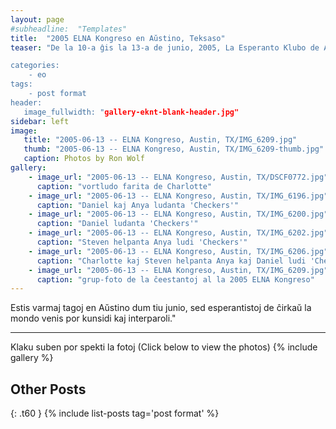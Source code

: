 ```yaml
---
layout: page
#subheadline:  "Templates"
title:  "2005 ELNA Kongreso en Aŭstino, Teksaso"
teaser: "De la 10-a ĝis la 13-a de junio, 2005, La Esperanto Klubo de Aŭstino, Teksaso gastigis la Kongreso de la Esperanto Ligo de Nord-Ameriko ĉe “Concordia University” en Aŭstino.  Kelkaj da niaj klubo ĉeestis la Kongreson.

categories:
    - eo
tags:
    - post format
header:
   image_fullwidth: "gallery-eknt-blank-header.jpg"
sidebar: left
image:
   title: "2005-06-13 -- ELNA Kongreso, Austin, TX/IMG_6209.jpg"
   thumb: "2005-06-13 -- ELNA Kongreso, Austin, TX/IMG_6209-thumb.jpg"
   caption: Photos by Ron Wolf
gallery:
    - image_url: "2005-06-13 -- ELNA Kongreso, Austin, TX/DSCF0772.jpg"
      caption: "vortludo farita de Charlotte"
    - image_url: "2005-06-13 -- ELNA Kongreso, Austin, TX/IMG_6196.jpg"
      caption: "Daniel kaj Anya ludanta 'Checkers'"
    - image_url: "2005-06-13 -- ELNA Kongreso, Austin, TX/IMG_6200.jpg"
      caption: "Daniel ludanta 'Checkers'"
    - image_url: "2005-06-13 -- ELNA Kongreso, Austin, TX/IMG_6202.jpg"
      caption: "Steven helpanta Anya ludi 'Checkers'"
    - image_url: "2005-06-13 -- ELNA Kongreso, Austin, TX/IMG_6206.jpg"
      caption: "Charlotte kaj Steven helpanta Anya kaj Daniel ludi 'Checkers'"
    - image_url: "2005-06-13 -- ELNA Kongreso, Austin, TX/IMG_6209.jpg"
      caption: "grup-foto de la ĉeestantoj al la 2005 ELNA Kongreso"
---
```

<!--more-->
Estis varmaj tagoj en Aŭstino dum tiu junio, sed esperantistoj de ĉirkaŭ la mondo venis por kunsidi kaj interparoli."

--------------------------
Klaku suben por spekti la fotoj (Click below to view the photos)
{% include gallery %}


## Other Posts
{: .t60 }
{% include list-posts tag='post format' %}
